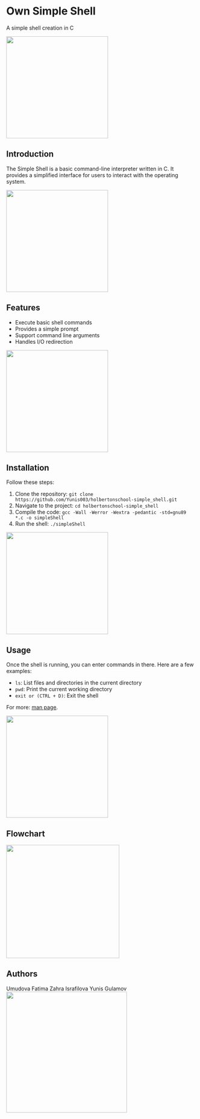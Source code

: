 # Own Simple Shell
A simple shell creation in C

<img src="https://tse3.mm.bing.net/th?id=OIG4.BE8Wrb06vhqagFjfueuM&w=270&h=270&c=6&r=0&o=5&pid=ImgGn" width="270px" height="270px">


## Introduction
The Simple Shell is a basic command-line interpreter written in C. It provides a simplified interface for users to interact with the operating system.

<img src="https://media.tenor.com/NwY5ppxLs_oAAAAM/kitten-keybo.gif" width=
"270px" height="270px">

## Features

+ Execute basic shell commands
+ Provides a simple prompt
+ Support command line arguments
+ Handles I/O redirection

<img src="https://github.com/user-attachments/assets/8fe1627e-615e-4ac8-bc3e-6b654886c27d" width="270px" height="270px">

## Installation

Follow these steps:
1. Clone the repository: `git clone https://github.com/Yunis003/holbertonschool-simple_shell.git`
2. Navigate to the project: `cd holbertonschool-simple_shell`
3. Compile the code: `gcc -Wall -Werror -Wextra -pedantic -std=gnu89 *.c -o simpleShell`
4. Run the shell: `./simpleShell`
<img src="https://media.tenor.com/FawYo00tBekAAAAM/loading-thinking.gif" width="270px">

## Usage

Once the shell is running, you can enter commands in there. Here are a few examples:

- `ls`: List files and directories in the current directory
- `pwd`: Print the current working directory
- `exit or (CTRL + D)`: Exit the shell

For more: [man page](man_1_simple_shell).

<img src="https://media.tenor.com/1MrJecNevgAAAAAM/c-c-my-beloved.gif" width="270px" height="270px">

## Flowchart

<img src="https://preview.redd.it/cool-flowchart-showing-linux-and-unix-shell-execution-v0-gdwxcbc8tfqa1.png?width=640&crop=smart&auto=webp&s=539d264df7e7bf6b4cf1f55412cf3660d0392224" width="300px">



## Authors

Umudova Fatima
Zahra Israfilova
Yunis Gulamov
<img src="https://media1.tenor.com/m/wbDVOPdSjdgAAAAC/spy-x-family-spy-family.gif" width="320px">

